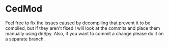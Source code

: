 # CedMod
Feel free to fix the issues caused by decompiling that prevent it to be compiled, but if they aren't fixed I will look at the commits and place them manually using dnSpy.
Also, if you want to commit a change please do it on a separate branch.
